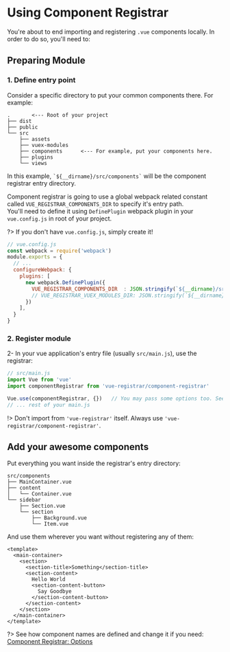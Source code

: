 # Using Component Registrar

You're about to end importing and registering `.vue` components locally. In order to do so, you'll need to:

## Preparing Module
### 1. Define entry point
Consider a specific directory to put your common components there. For example:
```
.       <--- Root of your project
├── dist
├── public
└── src
    ├── assets
    ├── vuex-modules
    ├── components      <--- For example, put your components here.
    ├── plugins
    └── views
```

In this example, `` `${__dirname}/src/components` `` will be the component registrar entry directory.

Component registrar is going to use a global webpack related constant called `VUE_REGISTRAR_COMPONENTS_DIR` to specify it's entry path.  
You'll need to define it using `DefinePlugin` webpack plugin in your `vue.config.js` in root of your project.  

?> If you don't have `vue.config.js`, simply create it!

```javascript
// vue.config.js
const webpack = require('webpack')
module.exports = {
  // ...
  configureWebpack: {
    plugins: [
      new webpack.DefinePlugin({
        VUE_REGISTRAR_COMPONENTS_DIR  : JSON.stringify(`${__dirname}/src/components`),
        // VUE_REGISTRAR_VUEX_MODULES_DIR: JSON.stringify(`${__dirname}/src/vuex-modules`)
      })
    ],
  }
}
```

### 2. Register module
2- In your vue application's entry file (usually `src/main.js`), use the registrar:
```javascript
// src/main.js
import Vue from 'vue'
import componentRegistrar from 'vue-registrar/component-registrar'

Vue.use(componentRegistrar, {})   // You may pass some options too. See below.
// ... rest of your main.js
```

!> Don't import from `'vue-registrar'` itself. Always use `'vue-registrar/component-registrar'`.


## Add your awesome components

Put everything you want inside the registrar's entry directory:
```
src/components
├── MainContainer.vue
├── content
│   └── Container.vue
└── sidebar
    ├── Section.vue
    └── section
        ├── Background.vue
        └── Item.vue
```

And use them wherever you want without registering any of them:
```vue
<template>
  <main-container>
    <section>
      <section-title>Something</section-title>
      <section-content>
        Hello World
        <section-content-button>
          Say Goodbye
        </section-content-button>
      </section-content>
    </section>
  </main-container>
</template>
```

?> See how component names are defined and change it if you need: [Component Registrar: Options]()
